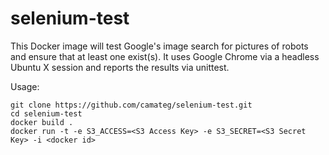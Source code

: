 # selenium-test

This Docker image will test Google's image search for pictures of robots and ensure that at least one exist(s).  It uses Google Chrome via a headless Ubuntu X session and reports the results via unittest.

Usage:

    git clone https://github.com/camateg/selenium-test.git
    cd selenium-test
    docker build .
    docker run -t -e S3_ACCESS=<S3 Access Key> -e S3_SECRET=<S3 Secret Key> -i <docker id>
